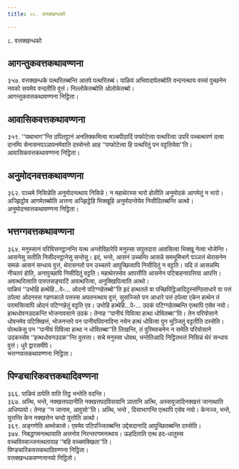 ```yaml
---
title: ०८. वत्तक्खन्धको

---
```

८. वत्तक्खन्धको  


## आगन्तुकवत्तकथावण्णना

३५७. वत्तक्खन्धके पत्थरितब्बन्ति आतपे पत्थरितब्बं। पाळियं अभिवादापेतब्बोति वन्दनत्थाय वस्सं पुच्छनेन नवको सयमेव वन्दतीति वुत्तं। निल्लोकेतब्बोति ओलोकेतब्बो।  
आगन्तुकवत्तकथावण्णना निट्ठिता।  


## आवासिकवत्तकथावण्णना

३५९. ‘‘यथाभाग’’न्ति ठपितट्ठानं अनतिक्कमित्वा मञ्चपीठादिं पप्फोटेत्वा पत्थरित्वा उपरि पच्चत्थरणं दत्वा दानम्पि सेनासनपञ्ञापनमेवाति दस्सेन्तो आह ‘‘पप्फोटेत्वा हि पत्थरितुं पन वट्टतियेवा’’ति।  
आवासिकवत्तकथावण्णना निट्ठिता।  


## अनुमोदनवत्तकथावण्णना

३६२. पञ्चमे निसिन्नेति अनुमोदनत्थाय निसिन्ने। न महाथेरस्स भारो होतीति अनुमोदकं आगमेतुं न भारो। अज्झिट्ठोव आगमेतब्बोति अत्तना अज्झिट्ठेहि भिक्खूहि अनुमोदन्तेयेव निसीदितब्बन्ति अत्थो।  
अनुमोदनवत्तकथावण्णना निट्ठिता।  


## भत्तग्गवत्तकथावण्णना

३६४. मनुस्सानं परिविसनट्ठानन्ति यत्थ अन्तोविहारेपि मनुस्सा सपुत्तदारा आवसित्वा भिक्खू नेत्वा भोजेन्ति। आसनेसु सतीति निसीदनट्ठानेसु सन्तेसु। इदं, भन्ते, आसनं उच्चन्ति आसन्ने समभूमिभागे पञ्ञत्तं थेरासनेन समकं आसनं सन्धाय वुत्तं, थेरासनतो पन उच्चतरे आपुच्छित्वापि निसीदितुं न वट्टति। यदि तं आसन्नम्पि नीचतरं होति, अनापुच्छापि निसीदितुं वट्टति। महाथेरस्सेव आपत्तीति आसनेन पटिबाहनापत्तिया आपत्ति। अवत्थरित्वाति पारुतसङ्घाटिं अवत्थरित्वा, अनुक्खिपित्वाति अत्थो।  
पाळियं ‘‘उभोहि हत्थेहि…पे॰… ओदनो पटिग्गहेतब्बो’’ति इदं हत्थतले वा पच्छिपिट्ठिआदिदुस्सण्ठिताधारे वा पत्तं ठपेत्वा ओदनस्स गहणकाले पत्तस्स अपतनत्थाय वुत्तं, सुसज्जिते पन आधारे पत्तं ठपेत्वा एकेन हत्थेन तं परामसित्वापि ओदनं पटिग्गहेतुं वट्टति एव। उभोहि हत्थेहि…पे॰… उदकं पटिग्गहेतब्बन्ति एत्थापि एसेव नयो।  
हत्थधोवनउदकन्ति भोजनावसाने उदकं। तेनाह ‘‘पानीयं पिवित्वा हत्था धोवितब्बा’’ति। तेन परियोसाने धोवनमेव पटिक्खित्तं, भोजनन्तरे पन पानीयपिवनादिना नयेन हत्थं धोवित्वा पुन भुञ्जितुं वट्टतीति दस्सेति। पोत्थकेसु पन ‘‘पानीयं पिवित्वा हत्था न धोवितब्बा’’ति लिखन्ति, तं पुरिमवचनेन न समेति परियोसाने उदकस्सेव ‘‘हत्थधोवनउदक’’न्ति वुत्तत्ता। सचे मनुस्सा धोवथ, भन्तेतिआदि निट्ठितभत्तं निसिन्नं थेरं सन्धाय वुत्तं। धुरे द्वारसमीपे।  
भत्तग्गवत्तकथावण्णना निट्ठिता।  


## पिण्डचारिकवत्तकथादिवण्णना

३६६. पाळियं ठापेति वाति तिट्ठ भन्तेति वदन्ति।  
३६७. अत्थि, भन्ते, नक्खत्तपदानीति नक्खत्तपदविसयानि ञातानि अत्थि, अस्सयुजादिनक्खत्तं जानाथाति अधिप्पायो। तेनाह ‘‘न जानाम, आवुसो’’ति। अत्थि, भन्ते , दिसाभागन्ति एत्थापि एसेव नयो। केनज्ज, भन्ते, युत्तन्ति केन नक्खत्तेन चन्दो युत्तोति अत्थो।  
३६९. अङ्गणेति अब्भोकासे। एवमेव पटिपज्जितब्बन्ति उद्देसदानादि आपुच्छितब्बन्ति दस्सेति।  
३७४. निबद्धगमनत्थायाति अत्तनोव निरन्तरगमनत्थाय। ऊहदिताति एत्थ हद-धातुस्स वच्चविस्सज्जनत्थतायाह ‘‘बहि वच्चमक्खिता’’ति।  
पिण्डचारिकवत्तकथादिवण्णना निट्ठिता।  
वत्तक्खन्धकवण्णनानयो निट्ठितो।  